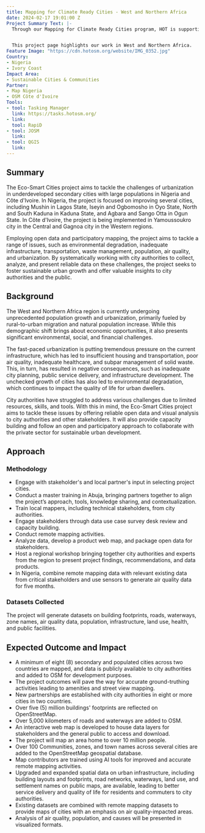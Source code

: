 ```yaml
---
title: Mapping for Climate Ready Cities - West and Northern Africa
date: 2024-02-17 19:01:00 Z
Project Summary Text: |-
  Through our Mapping for Climate Ready Cities program, HOT is supporting the development of a thriving ecosystem focused on the creation, interpretation, and use of maps to respond to and reduce climate risks in urban areas across four priority regions.


  This project page highlights our work in West and Northern Africa.
Feature Image: "https://cdn.hotosm.org/website/IMG_0352.jpg"
Country:
- Nigeria
- Ivory Coast
Impact Area:
- Sustainable Cities & Communities
Partner:
- Map Nigeria
- OSM Côte d'Ivoire
Tools:
- tool: Tasking Manager
  link: https://tasks.hotosm.org/
- link: 
  tool: RapiD
- tool: JOSM
  link: 
- tool: QGIS
  link: 
---
```


## Summary
The Eco-Smart Cities project aims to tackle the challenges of urbanization in underdeveloped secondary cities with large populations in Nigeria and Côte d'Ivoire. In Nigeria, the project is focused on improving several cities, including Mushin in Lagos State, Iseyin and Ogbomosho in Oyo State, North and South Kaduna in Kaduna State, and Agbara and Sango Otta in Ogun State. In Côte d'Ivoire, the project is being implemented in Yamoussoukro city in the Central and Gagnoa city in the Western regions.

Employing open data and participatory mapping, the project aims to tackle a range of issues, such as environmental degradation, inadequate infrastructure, transportation, waste management, population, air quality, and urbanization. By systematically working with city authorities to collect, analyze, and present reliable data on these challenges, the project seeks to foster sustainable urban growth and offer valuable insights to city authorities and the public.

## Background
The West and Northern Africa region is currently undergoing unprecedented population growth and urbanization, primarily fueled by rural-to-urban migration and natural population increase. While this demographic shift brings about economic opportunities, it also presents significant environmental, social, and financial challenges.

The fast-paced urbanization is putting tremendous pressure on the current infrastructure, which has led to insufficient housing and transportation, poor air quality, inadequate healthcare, and subpar management of solid waste. This, in turn, has resulted in negative consequences, such as inadequate city planning, public service delivery, and infrastructure development. The unchecked growth of cities has also led to environmental degradation, which continues to impact the quality of life for urban dwellers.

City authorities have struggled to address various challenges due to limited resources, skills, and tools. With this in mind, the Eco-Smart Cities project aims to tackle these issues by offering reliable open data and visual analysis to city authorities and other stakeholders. It will also provide capacity building and follow an open and participatory approach to collaborate with the private sector for sustainable urban development.

## Approach

### Methodology
* Engage with stakeholder's and local partner's input in selecting project cities.
* Conduct a master training in Abuja, bringing partners together to align the project’s approach, tools, knowledge sharing, and contextualization. 
* Train local mappers, including technical stakeholders, from city authorities.
* Engage stakeholders through data use case survey desk review and capacity building.
* Conduct remote mapping activities.
* Analyze data, develop a product web map, and package open data for stakeholders.
* Host a regional workshop bringing together city authorities and experts from the region to present project findings, recommendations, and data products.
* In Nigeria, combine remote mapping data with relevant existing data from critical stakeholders and use sensors to generate air quality data for five months.

### Datasets Collected
The project will generate datasets on building footprints, roads, waterways, zone names, air quality data, population, infrastructure, land use, health, and public facilities.

## Expected Outcome and Impact
* A minimum of eight (8) secondary and populated cities across two countries are mapped, and data is publicly available to city authorities and added to OSM for development purposes.
* The project outcomes will pave the way for accurate ground-truthing activities leading to amenities and street view mapping. 
* New partnerships are established with city authorities in eight or more cities in two countries.
* Over five (5) million buildings' footprints are reflected on OpenStreetMap.
* Over 5,000 kilometers of roads and waterways are added to OSM.
* An interactive web map is developed to house data layers for stakeholders and the general public to access and download.
* The project will map an area home to over 10 million people.
* Over 100 Communities, zones, and town names across several cities are added to the OpenStreetMap geospatial database.
* Map contributors are trained using AI tools for improved and accurate remote mapping activities.
* Upgraded and expanded spatial data on urban infrastructure, including building layouts and footprints, road networks, waterways, land use, and settlement names on public maps, are available, leading to better service delivery and quality of life for residents and commuters to city authorities.
* Existing datasets are combined with remote mapping datasets to provide maps of cities with an emphasis on air quality-impacted areas. 
* Analysis of air quality, population, and causes will be presented in visualized formats. 

